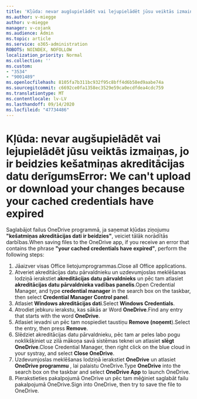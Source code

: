 ```yaml
---
title: 'Kļūda: nevar augšupielādēt vai lejupielādēt jūsu veiktās izmaiņas, jo ir beidzies kešatmiņas akreditācijas datu derīgums'
ms.author: v-miegge
author: v-miegge
manager: v-cojank
ms.audience: Admin
ms.topic: article
ms.service: o365-administration
ROBOTS: NOINDEX, NOFOLLOW
localization_priority: Normal
ms.collection: ''
ms.custom:
- "3534"
- "9001489"
ms.openlocfilehash: 8105fa7b311bc932f95c8bff4d6b58ed9aabe74a
ms.sourcegitcommit: c6692ce0fa1358ec3529e59ca0ecdfdea4cdc759
ms.translationtype: MT
ms.contentlocale: lv-LV
ms.lasthandoff: 09/14/2020
ms.locfileid: "47734486"
---
```

# <a name="error-we-cant-upload-or-download-your-changes-because-your-cached-credentials-have-expired"></a><span data-ttu-id="85755-102">Kļūda: nevar augšupielādēt vai lejupielādēt jūsu veiktās izmaiņas, jo ir beidzies kešatmiņas akreditācijas datu derīgums</span><span class="sxs-lookup"><span data-stu-id="85755-102">Error: We can't upload or download your changes because your cached credentials have expired</span></span>

<span data-ttu-id="85755-103">Saglabājot failus OneDrive programmā, ja saņemat kļūdas ziņojumu **"kešatmiņas akreditācijas dati ir beidzies"**, veiciet tālāk norādītās darbības.</span><span class="sxs-lookup"><span data-stu-id="85755-103">When saving files to the OneDrive app, if you receive an error that contains the phrase **"your cached credentials have expired"**, perform the following steps:</span></span>

1. <span data-ttu-id="85755-104">Jāaizver visas Office lietojumprogrammas.</span><span class="sxs-lookup"><span data-stu-id="85755-104">Close all Office applications.</span></span>
1. <span data-ttu-id="85755-105">Atveriet akreditācijas datu pārvaldnieku un uzdevumjoslas meklēšanas lodziņā ierakstiet **akreditācijas datu pārvaldnieks** un pēc tam atlasiet **akreditācijas datu pārvaldnieka vadības panelis**.</span><span class="sxs-lookup"><span data-stu-id="85755-105">Open Credential Manager, and type **credential manager** in the search box on the taskbar, then select **Credential Manager Control panel**.</span></span>
1. <span data-ttu-id="85755-106">Atlasiet **Windows akreditācijas dati**.</span><span class="sxs-lookup"><span data-stu-id="85755-106">Select **Windows Credentials**.</span></span>
1. <span data-ttu-id="85755-107">Atrodiet jebkuru ierakstu, kas sākās ar Word **OneDrive**.</span><span class="sxs-lookup"><span data-stu-id="85755-107">Find any entry that starts with the word **OneDrive**.</span></span>
1. <span data-ttu-id="85755-108">Atlasiet ievadni un pēc tam nospiediet taustiņu **Remove (noņemt**).</span><span class="sxs-lookup"><span data-stu-id="85755-108">Select the entry, then press **Remove**.</span></span>
1. <span data-ttu-id="85755-109">Slēdziet akreditācijas datu pārvaldnieku, pēc tam ar peles labo pogu noklikšķiniet uz zilā mākoņa savā sistēmas teknei un atlasiet **slēgt OneDrive**.</span><span class="sxs-lookup"><span data-stu-id="85755-109">Close Credential Manager, then right click on the blue cloud in your systray, and select **Close OneDrive**.</span></span>
1. <span data-ttu-id="85755-110">Uzdevumjoslas meklēšanas lodziņā ierakstiet **OneDrive** un atlasiet **OneDrive programmu** , lai palaistu OneDrive.</span><span class="sxs-lookup"><span data-stu-id="85755-110">Type **OneDrive** into the search box on the taskbar and select **OneDrive App** to launch OneDrive.</span></span>
1. <span data-ttu-id="85755-111">Pierakstieties pakalpojumā OneDrive un pēc tam mēģiniet saglabāt failu pakalpojumā OneDrive.</span><span class="sxs-lookup"><span data-stu-id="85755-111">Sign into OneDrive, then try to save the file to OneDrive.</span></span>
